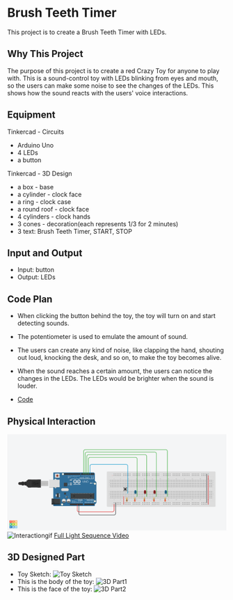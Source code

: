 # Brush Teeth Timer

  This project is to create a Brush Teeth Timer with LEDs. 


## Why This Project
  The purpose of this project is to create a red Crazy Toy for anyone to play with. 
  This is a sound-control toy with LEDs blinking from eyes and mouth, so the users can make some noise to see the changes of the LEDs. This shows how the sound reacts with the users' voice interactions. 


## Equipment
Tinkercad - Circuits
 * Arduino Uno
 * 4 LEDs
 * a button

 
Tinkercad - 3D Design
 * a box - base
 * a cylinder - clock face
 * a ring - clock case
 * a round roof - clock face
 * 4 cylinders - clock hands
 * 3 cones - decoration(each represents 1/3 for 2 minutes)
 * 3 text: Brush Teeth Timer, START, STOP
 

## Input and Output
* Input: button
* Output: LEDs


## Code Plan
* When clicking the button behind the toy, the toy will turn on and start detecting sounds. 

* The potentiometer is used to emulate the amount of sound. 

* The users can create any kind of noise, like clapping the hand, shouting out loud, knocking the desk, and so on, to make the toy becomes alive. 

* When the sound reaches a certain amount, the users can notice the changes in the LEDs. The LEDs would be brighter when the sound is louder. 

* [Code](/hw/Final/final.ino)


## Physical Interaction
![Breadboard](/hw/Final/videos/breadboard.png)
![Interactiongif](/hw/Final/videos/)
[Full Light Sequence Video](/hw/Final/videos/)


## 3D Designed Part
* Toy Sketch: 
  ![Toy Sketch](/hw/Final/videos/)
* This is the body of the toy: 
  ![3D Part1](/hw/Final/videos/)
* This is the face of the toy: 
  ![3D Part2](/hw/Final/videos/)
  

